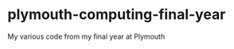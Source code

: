 plymouth-computing-final-year
=============================

My various code from my final year at Plymouth
